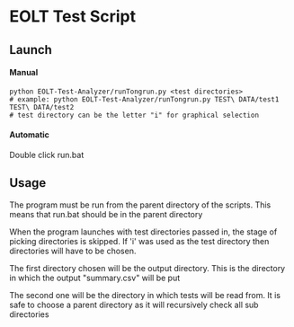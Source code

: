 # EOLT Test Script

## Launch

#### Manual
```shell
python EOLT-Test-Analyzer/runTongrun.py <test directories>
# example: python EOLT-Test-Analyzer/runTongrun.py TEST\ DATA/test1 TEST\ DATA/test2
# test directory can be the letter "i" for graphical selection
``` 
#### Automatic
Double click run.bat


## Usage

The program must be run from the parent directory of the scripts. This means that run.bat should be in the parent directory

When the program launches with test directories passed in, the stage of picking directories is skipped. If 'i' was used as the test directory then directories will have to be chosen. 

The first directory chosen will be the output directory. This is the directory in which the output "summary.csv" will be put

The second one will be the directory in which tests will be read from. It is safe to choose a parent directory as it will recursively check all sub directories
